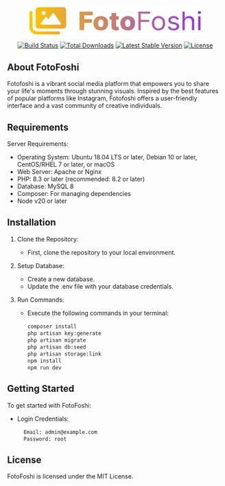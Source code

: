 <p align="center"><a href="https://laravel.com" target="_blank"><img src="public/imgs/FotoFoshi%20Logo.png" width="400" alt="Laravel Logo"></a></p>

<p align="center">
<a href="https://github.com/laravel/framework/actions"><img src="https://github.com/laravel/framework/workflows/tests/badge.svg" alt="Build Status"></a>
<a href="https://packagist.org/packages/laravel/framework"><img src="https://img.shields.io/packagist/dt/laravel/framework" alt="Total Downloads"></a>
<a href="https://packagist.org/packages/laravel/framework"><img src="https://img.shields.io/packagist/v/laravel/framework" alt="Latest Stable Version"></a>
<a href="https://packagist.org/packages/laravel/framework"><img src="https://img.shields.io/packagist/l/laravel/framework" alt="License"></a>
</p>

## About FotoFoshi

Fotofoshi is a vibrant social media platform that empowers you to share your life's moments through stunning visuals.
Inspired by the best features of popular platforms like Instagram, Fotofoshi offers a user-friendly interface and a vast
community of creative individuals.

## Requirements

Server Requirements:

- Operating System: Ubuntu 18.04 LTS or later, Debian 10 or later, CentOS/RHEL 7 or later, or macOS
- Web Server: Apache or Nginx
- PHP: 8.3 or later (recommended: 8.2 or later)
- Database: MySQL 8
- Composer: For managing dependencies
- Node v20 or later

## Installation

1. Clone the Repository:
    - First, clone the repository to your local environment.


2. Setup Database:
    - Create a new database.
    - Update the .env file with your database credentials.


3. Run Commands:
    - Execute the following commands in your terminal:

          composer install
          php artisan key:generate
          php artisan migrate
          php artisan db:seed
          php artisan storage:link
          npm install
          npm run dev

## Getting Started

To get started with FotoFoshi:

- Login Credentials:

        Email: admin@example.com
        Password: root

## License

FotoFoshi is licensed under the MIT License.
